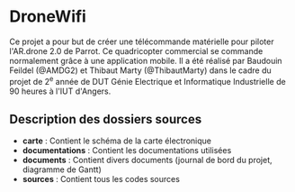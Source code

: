 DroneWifi
=========

Ce projet a pour but de créer une télécommande matérielle pour piloter l'AR.drone 2.0 de Parrot. Ce quadricopter commercial se commande normalement grâce à une application mobile.
Il a été réalisé par Baudouin Feildel (@AMDG2) et Thibaut Marty (@ThibautMarty) dans le cadre du projet de 2<sup>e</sup> année de DUT Génie Electrique et Informatique Industrielle de 90 heures à l'IUT d'Angers.

Description des dossiers sources
--------------------------------

- **carte** : Contient le schéma de la carte électronique
- **documentations** : Contient les documentations utilisées
- **documents** : Contient divers documents (journal de bord du projet, diagramme de Gantt)
- **sources** : Contient tous les codes sources
